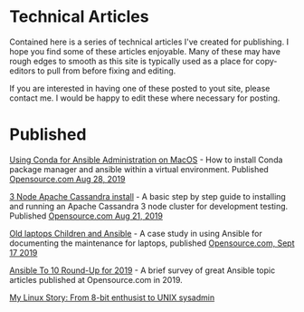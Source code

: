 # Technical Articles

Contained here is a series of technical articles I've created for publishing. I hope you find some of these articles enjoyable. Many of these may have rough edges to smooth as this site is typically used as a place for copy-editors to pull from before fixing and editing.

If you are interested in having one of these posted to yout site, please contact me. I would be happy to edit these where necessary for posting.

# Published 

[Using Conda for Ansible Administration on MacOS](https://github.com/waverunner/articles/blob/master/condaAnsible.md) - How to install Conda package manager and ansible within a virtual environment.
Published [Opensource.com Aug 28, 2019](https://opensource.com/article/19/8/using-conda-ansible-administration-macos)

[3 Node Apache Cassandra install](https://github.com/waverunner/articles/blob/master/cassandra3node.md) - A basic step
by step guide to installing and running an Apache Cassandra 3 node cluster for development testing. Published
[Opensource.com Aug 21, 2019](https://opensource.com/article/19/8/how-set-apache-cassandra-cluster)

[Old laptops Children and Ansible](https://github.com/waverunner/articles/blob/master/kidslaptop.md) - A case study in using Ansible for documenting the maintenance for laptops, published [Opensource.com, Sept 17 2019](https://opensource.com/article/19/9/ansible-documentation-kids-laptops)

[Ansible To 10 Round-Up for 2019](https://github.com/waverunner/articles/blob/master/AnsibleRoundup.md) - A brief survey of great Ansible topic articles published at Opensource.com in 2019.

[My Linux Story: From 8-bit enthusist to UNIX sysadmin](https://github.com/waverunner/articles/blob/master/MyLinux.md)

